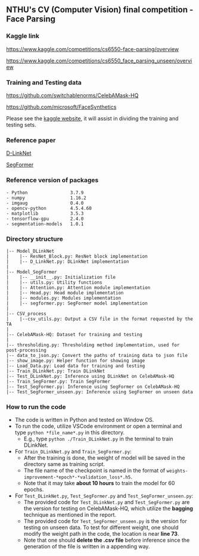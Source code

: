 ## NTHU's CV (Computer Vision) final competition - Face Parsing
### Kaggle link
<https://www.kaggle.com/competitions/cs6550-face-parsing/overview>

<https://www.kaggle.com/competitions/cs6550_face_parsing_unseen/overview>

### Training and Testing data 
<https://github.com/switchablenorms/CelebAMask-HQ>

<https://github.com/microsoft/FaceSynthetics>

Please see the [kaggle website](https://www.kaggle.com/competitions/cs6550-face-parsing/overview), it will assist in dividing the training and testing sets.

### Reference paper
[D-LinkNet](https://ieeexplore.ieee.org/document/8575492)

[SegFormer](https://arxiv.org/abs/2105.15203)

### Reference version of packages
```
- Python                3.7.9
- numpy                 1.16.2
- imgaug                0.4.0
- opencv-python         4.5.4.60
- matplotlib            3.5.3
- tensorflow-gpu        2.4.0
- segmentation-models   1.0.1
```

### Directory structure
```
|-- Model_DLinkNet
|    |-- ResNet_Block.py: ResNet block implementation
|    |-- D_LinkNet.py: DLinkNet implementation
|
|-- Model_SegFormer
|    |-- __init__.py: Initialization file
|    |-- utils.py: Utility functions
|    |-- Attention.py: Attention module implementation
|    |-- Head.py: Head module implementation
|    |-- modules.py: Modules implementation
|    |-- segformer.py: SegFormer model implementation
|
|-- CSV_process
|    |--csv_utils.py: Output a CSV file in the format requested by the TA
|
|-- CelebAMask-HQ: Dataset for training and testing
|
|-- thresholding.py: Thresholding method implementation, used for post-processing
|-- data_to_json.py: Convert the paths of training data to json file
|-- show_image.py: Helper function for showing image
|-- Load_Data.py: Load data for training and testing
|-- Train_DLinkNet.py: Train DLinkNet
|-- Test_DLinkNet.py: Inference using DLinkNet on CelebAMask-HQ
|-- Train_SegFormer.py: Train SegFormer
|-- Test_SegFormer.py: Inference using SegFormer on CelebAMask-HQ
|-- Test_SegFormer_unseen.py: Inference using SegFormer on unseen data
```

### How to run the code

- The code is written in Python and tested on Window OS.
- To run the code, utilize VSCode environment or open a terminal and type `python *file_name*.py` in this directory.
    - E.g., type `python ./Train_DLinkNet.py` in the terminal to train DLinkNet.
- For `Train_DLinkNet.py` and `Train_SegFormer.py`:
    - After the training is done, the weight of model will be saved in the directory same as training script.
    - The file name of the checkpoint is named in the format of `weights-improvement-*epoch*-*validation_loss*.h5`.
    - Note that it may take **about 10 hours** to train the model for 60 epochs.
- For `Test_DLinkNet.py`, `Test_SegFormer.py` and `Test_SegFormer_unseen.py`:
    - The provided code for `Test_DLinkNet.py` and `Test_SegFormer.py` are the version for testing on CelebAMask-HQ, which utilize the **bagging** technique as mentioned in the report.
    - The provided code for `Test_SegFormer_unseen.py` is the version for testing on unseen data. To test for different weight, one should modify the weight path in the code, the location is near **line 73**.
    - Note that one should **delete the .csv file** before inference since the generation of the file is written in a appending way.






